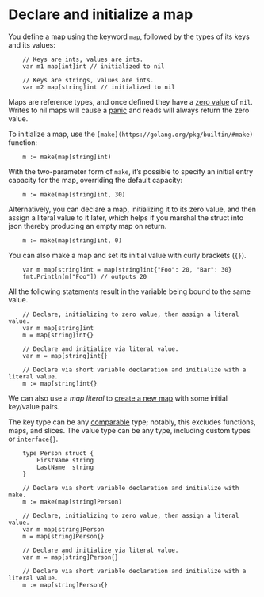 # Declare and initialize a map


You define a map using the keyword `map`, followed by the types of its keys and its values:

```golang
    // Keys are ints, values are ints.
    var m1 map[int]int // initialized to nil
    
    // Keys are strings, values are ints.
    var m2 map[string]int // initialized to nil
```

Maps are reference types, and once defined they have a [zero value](https://www.notion.so/kjkpublic/Zero-value-of-a-map-f7fd36d62c1b443884f83b73c72fc5ac) of `nil`. Writes to nil maps will cause a [panic](https://www.notion.so/kjkpublic/Panic-and-recover-dda02e368b3048a5a69b81c56bfa6dbb) and reads will always return the zero value.


To initialize a map, use the `[make](https://golang.org/pkg/builtin/#make)` function:

```golang
    m := make(map[string]int)
```

With the two-parameter form of `make`, it’s possible to specify an initial entry capacity for the map, overriding the default capacity:

```golang
    m := make(map[string]int, 30)
```


Alternatively, you can declare a map, initializing it to its zero value, and then assign a literal value to it later, which helps if you marshal the struct into json thereby producing an empty map on return.

```golang
    m := make(map[string]int, 0)
```    

You can also make a map and set its initial value with curly brackets (`{}`).

```golang
    var m map[string]int = map[string]int{"Foo": 20, "Bar": 30}
    fmt.Println(m["Foo"]) // outputs 20
```    

All the following statements result in the variable being bound to the same value.

   
```golang
    // Declare, initializing to zero value, then assign a literal value.
    var m map[string]int
    m = map[string]int{}
    
    // Declare and initialize via literal value.
    var m = map[string]int{}
    
    // Declare via short variable declaration and initialize with a literal value.
    m := map[string]int{}
```


We can also use a *map literal* to [create a new map](https://www.notion.so/kjkpublic/Create-a-map-2b831bac5afc414493cff5e06e8e4460) with some initial key/value pairs.

The key type can be any [comparable](http://golang.org/ref/spec#Comparison_operators) type; notably, this excludes functions, maps, and slices. The value type can be any type, including custom types or `interface{}`.

```golang
    type Person struct {
        FirstName string
        LastName  string
    }
    
    // Declare via short variable declaration and initialize with make.
    m := make(map[string]Person)
    
    // Declare, initializing to zero value, then assign a literal value.
    var m map[string]Person
    m = map[string]Person{}
    
    // Declare and initialize via literal value.
    var m = map[string]Person{}
    
    // Declare via short variable declaration and initialize with a literal value.
    m := map[string]Person{}
```    
